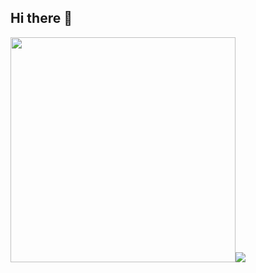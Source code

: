 ## Hi there 👋
<img src="https://media2.giphy.com/media/v1.Y2lkPTc5MGI3NjExMHczZ3k1NjI4enY4N240cG5yeXllMmYwOTBidmZqZng5bjJrM3ZsaCZlcD12MV9pbnRlcm5hbF9naWZfYnlfaWQmY3Q9Zw/3oKIPnAiaMCws8nOsE/giphy.gif" height="360"/><img src="https://media4.giphy.com/media/v1.Y2lkPTc5MGI3NjExNzJoOTd3MWQ5N2ZhZ2YyeTZkNTNmZjJ3N2cydWY4bHR5eDRxazEyaiZlcD12MV9pbnRlcm5hbF9naWZfYnlfaWQmY3Q9Zw/13HBDT4QSTpveU/giphy.gif"/>
<!--
**adairgonzalez/adairgonzalez** is a ✨ _special_ ✨ repository because its `README.md` (this file) appears on your GitHub profile.

Here are some ideas to get you started:

- 🔭 I’m currently working on ...
- 🌱 I’m currently learning ...
- 👯 I’m looking to collaborate on ...
- 🤔 I’m looking for help with ...
- 💬 Ask me about ...
- 📫 How to reach me: ...
- 😄 Pronouns: ...
- ⚡ Fun fact: ...
-->
